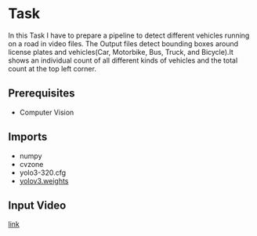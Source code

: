 # Task
 In this Task I have to prepare a pipeline to detect different vehicles running on a road in video files. The Output files detect bounding boxes around license plates and vehicles(Car, Motorbike, Bus, Truck, and Bicycle).It shows an individual count of all different kinds of vehicles and the total count at the top left corner.
 
## Prerequisites

- Computer Vision

## Imports 

- numpy
- cvzone
- yolo3-320.cfg
- [yolov3.weights](https://drive.google.com/file/d/1GOARATfkzSpJWk8qR9WvH1d0sG1kOzRa/view?usp=share_link)

## Input Video

[link](https://drive.google.com/file/d/1GOARATfkzSpJWk8qR9WvH1d0sG1kOzRa/view?usp=share_link)


